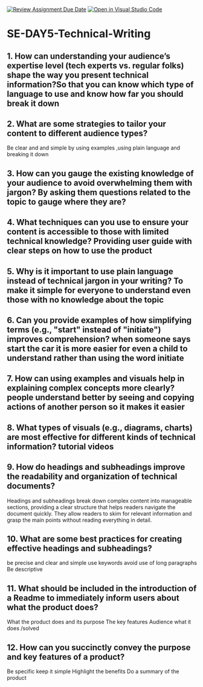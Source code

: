 [![Review Assignment Due Date](https://classroom.github.com/assets/deadline-readme-button-22041afd0340ce965d47ae6ef1cefeee28c7c493a6346c4f15d667ab976d596c.svg)](https://classroom.github.com/a/zsAR-pyY)
[![Open in Visual Studio Code](https://classroom.github.com/assets/open-in-vscode-2e0aaae1b6195c2367325f4f02e2d04e9abb55f0b24a779b69b11b9e10269abc.svg)](https://classroom.github.com/online_ide?assignment_repo_id=15818020&assignment_repo_type=AssignmentRepo)
# SE-DAY5-Technical-Writing
## 1. How can understanding your audience’s expertise level (tech experts vs. regular folks) shape the way you present technical information?So that you can know which type of language to use and know how far you should break it down 
## 2. What are some strategies to tailor your content to different audience types?
Be clear and and simple by using examples ,using plain language and breaking it down 
## 3. How can you gauge the existing knowledge of your audience to avoid overwhelming them with jargon? By asking them questions related to the topic to gauge where they are?
## 4. What techniques can you use to ensure your content is accessible to those with limited technical knowledge? Providing user guide with clear steps on how to use the product
## 5. Why is it important to use plain language instead of technical jargon in your writing? To make it simple for everyone to understand even those with no knowledge about the topic
## 6. Can you provide examples of how simplifying terms (e.g., "start" instead of "initiate") improves comprehension? when someone says start the car it is more easier for even a child to understand rather than using the word initiate 
## 7. How can using examples and visuals help in explaining complex concepts more clearly? people understand better by seeing and copying actions of another person so it makes it easier 
## 8. What types of visuals (e.g., diagrams, charts) are most effective for different kinds of technical information? tutorial videos 
## 9. How do headings and subheadings improve the readability and organization of technical documents?
Headings and subheadings break down complex content into manageable sections, providing a clear structure that helps readers navigate the document quickly. They allow readers to skim for relevant information and grasp the main points without reading everything in detail.
## 10. What are some best practices for creating effective headings and subheadings?
be precise and clear and simple
use keywords 
avoid use of long paragraphs 
Be descriptive 
## 11. What should be included in the introduction of a Readme to immediately inform users about what the product does?
What the product does and its purpose
The key features
Audience 
what it does /solved

## 12. How can you succinctly convey the purpose and key features of a product?
Be specific
keep it simple
Highlight the benefits 
Do a summary of the product